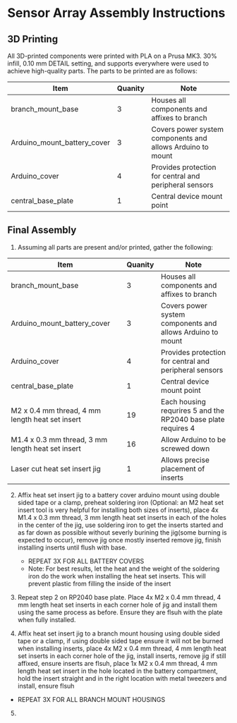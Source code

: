 # Sensor Array Assembly Instructions
## 3D Printing 

All 3D-printed components were printed with PLA on a Prusa MK3. 30% infill, 0.10 mm DETAIL setting, and supports everywhere were used to achieve high-quality parts.
The parts to be printed are as follows:

  | Item  | Quanity | Note | 
  | ------------- | ------------- | ------------- |
  | branch_mount_base | 3 | Houses all components and affixes to branch |
  | Arduino_mount_battery_cover | 3 | Covers power system components and allows Arduino to mount |
  | Arduino_cover | 4 | Provides protection for central and peripheral sensors |
  | central_base_plate | 1 | Central device mount point | 

## Final Assembly

1. Assuming all parts are present and/or printed, gather the following:

  | Item  | Quanity | Note | 
  | ------------- | ------------- | ------------- |
  | branch_mount_base | 3 | Houses all components and affixes to branch |
  | Arduino_mount_battery_cover | 3 | Covers power system components and allows Arduino to mount |
  | Arduino_cover | 4 | Provides protection for central and peripheral sensors |
  | central_base_plate | 1 | Central device mount point |
  | M2 x 0.4 mm thread, 4 mm length heat set insert | 19 | Each housing requrires 5 and the RP2040 base plate requires 4 | 
  | M1.4 x 0.3 mm thread, 3 mm length heat set insert | 16 | Allow Arduino to be screwed down|
  | Laser cut heat set insert jig | 1 | Allows precise placement of inserts |

2. Affix heat set insert jig to a battery cover arduino mount using double sided tape or a clamp, preheat soldering iron (Optional: an M2 heat set insert tool is very helpful for installing both sizes of inserts), place 4x M1.4 x 0.3 mm thread, 3 mm length heat set inserts in each of the holes in the center of the jig, use soldering iron to get the inserts started and as far down as possible without severly burining the jig(some burning is expected to occur), remove jig once mostly inserted remove jig, finish installing inserts until flush with base.
    - REPEAT 3X FOR ALL BATTERY COVERS
    - Note: For best results, let the heat and the weight of the soldering iron do the work when installing the heat set inserts. This will prevent plastic from filling the inside of the insert

3. Repeat step 2 on RP2040 base plate. Place 4x M2 x 0.4 mm thread, 4 mm length heat set inserts in each corner hole of jig and install them using the same process as before. Ensure they are flsuh with the plate when fully installed.
4. Affix heat set insert jig to a branch mount housing using double sided tape or a clamp, if using double sided tape ensure it will not be burned when installing inserts, place 4x M2 x 0.4 mm thread, 4 mm length heat set inserts in each corner hole of the jig, install inserts, remove jig if still affixed, ensure inserts are flsuh, place 1x M2 x 0.4 mm thread, 4 mm length heat set insert in the hole located in the battery compartment, hold the insert straight and in the right location with metal tweezers and install, ensure flsuh
  - REPEAT 3X FOR ALL BRANCH MOUNT HOUSINGS
5. 
